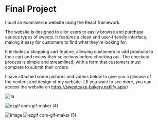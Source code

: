 # Final Project

I built an ecommerce website using the React framework. 

The website is designed to allor users to easily browse and purchase various types of sweets. It features a clean and user-friendly interface, making it easy for customers to find what they're looking for. 

It includes a shopping cart feature, allowing customers to add products to their cart and review their selections before checking out. The checkout process is simple and streamlined, with a form that customers must complete to submit their orders.

I have attached some pictures and videos below to give you a glimpse of the content and design of my website. ( If you want to see more, you can access the website on https://sweetcake-bakery.netlify.app/)

![1a](https://user-images.githubusercontent.com/32037529/212162588-e5a6b5e7-6802-4ac7-9ab0-da916ec7ae9f.jpg)

![ezgif com-gif-maker (4)](https://user-images.githubusercontent.com/32037529/212162692-c0d08b3f-c330-4c97-9215-e08788ef4f4b.gif)

![image](https://user-images.githubusercontent.com/32037529/212162765-374bd126-ad97-4d35-be22-af4db9b6b1a2.png)
![ezgif com-gif-maker (5)](https://user-images.githubusercontent.com/32037529/212162702-64945053-604e-4510-be22-1f10e80147b5.gif)



